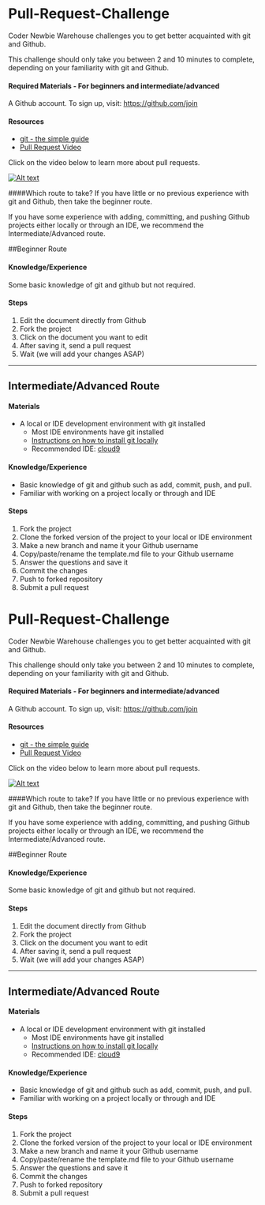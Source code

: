 # Pull-Request-Challenge
Coder Newbie Warehouse challenges you to get better acquainted with git and Github. 

This challenge should only take you between 2 and 10 minutes to complete, depending on your familiarity with git and Github.

#### Required Materials - For beginners and intermediate/advanced
A Github account. To sign up, visit: https://github.com/join

#### Resources
- [git - the simple guide](http://rogerdudler.github.io/git-guide/)
- [Pull Request Video](http://www.youtube.com/watch?v=YTbRzhQju4c) 

Click on the video below to learn more about pull requests.

[![Alt text](http://img.youtube.com/vi/YTbRzhQju4c/0.jpg)](http://www.youtube.com/watch?v=YTbRzhQju4c)

####Which route to take?
If you have little or no previous experience with git and Github, then take the beginner route.
 
If you have some experience with adding, committing, and pushing Github projects either locally or through an IDE, we recommend the Intermediate/Advanced route.

##Beginner Route 
#### Knowledge/Experience
Some basic knowledge of git and github but not required.

#### Steps
1. Edit the document directly from Github
2. Fork the project
3. Click on the document you want to edit
4. After saving it, send a pull request
5. Wait (we will add your changes ASAP)


----------


## Intermediate/Advanced Route
#### Materials
- A local or IDE development environment with git installed
  - Most IDE environments have git installed
  - [Instructions on how to install git locally](https://git-scm.com/book/en/v2/Getting-Started-Installing-Git)
  - Recommended IDE: [cloud9](https://c9.io/)

#### Knowledge/Experience
- Basic knowledge of git and github such as add, commit, push, and pull.
- Familiar with working on a project locally or through and IDE

#### Steps
1. Fork the project
2. Clone the forked version of the project to your local or IDE environment
3. Make a new branch and name it your Github username
4. Copy/paste/rename the template.md file to your Github username
5. Answer the questions and save it
6. Commit the changes
7. Push to forked repository
8. Submit a pull request
# Pull-Request-Challenge
Coder Newbie Warehouse challenges you to get better acquainted with git and Github. 

This challenge should only take you between 2 and 10 minutes to complete, depending on your familiarity with git and Github.

#### Required Materials - For beginners and intermediate/advanced
A Github account. To sign up, visit: https://github.com/join

#### Resources
- [git - the simple guide](http://rogerdudler.github.io/git-guide/)
- [Pull Request Video](http://www.youtube.com/watch?v=YTbRzhQju4c) 

Click on the video below to learn more about pull requests.

[![Alt text](http://img.youtube.com/vi/YTbRzhQju4c/0.jpg)](http://www.youtube.com/watch?v=YTbRzhQju4c)

####Which route to take?
If you have little or no previous experience with git and Github, then take the beginner route.
 
If you have some experience with adding, committing, and pushing Github projects either locally or through an IDE, we recommend the Intermediate/Advanced route.

##Beginner Route 
#### Knowledge/Experience
Some basic knowledge of git and github but not required.

#### Steps
1. Edit the document directly from Github
2. Fork the project
3. Click on the document you want to edit
4. After saving it, send a pull request
5. Wait (we will add your changes ASAP)


----------


## Intermediate/Advanced Route
#### Materials
- A local or IDE development environment with git installed
  - Most IDE environments have git installed
  - [Instructions on how to install git locally](https://git-scm.com/book/en/v2/Getting-Started-Installing-Git)
  - Recommended IDE: [cloud9](https://c9.io/)

#### Knowledge/Experience
- Basic knowledge of git and github such as add, commit, push, and pull.
- Familiar with working on a project locally or through and IDE

#### Steps
1. Fork the project
2. Clone the forked version of the project to your local or IDE environment
3. Make a new branch and name it your Github username
4. Copy/paste/rename the template.md file to your Github username
5. Answer the questions and save it
6. Commit the changes
7. Push to forked repository
8. Submit a pull request